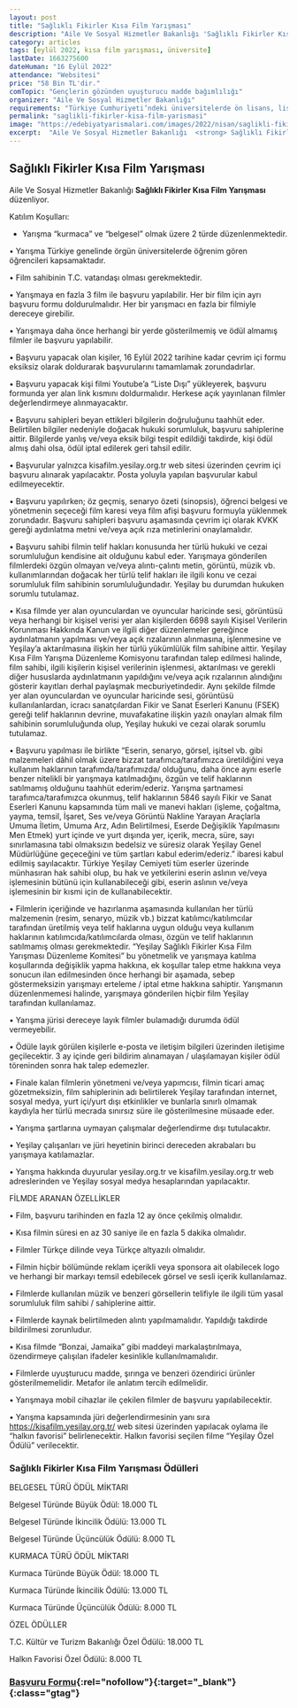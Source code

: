 ```yaml
---
layout: post
title: "Sağlıklı Fikirler Kısa Film Yarışması"
description: "Aile Ve Sosyal Hizmetler Bakanlığı 'Sağlıklı Fikirler Kısa Film Yarışması' düzenliyor."
category: articles
tags: [eylül 2022, kısa film yarışması, üniversite]
lastDate: 1663275600
dateHuman: "16 Eylül 2022"
attendance: "Websitesi"
price: "58 Bin TL'dir."
comTopic: "Gençlerin gözünden uyuşturucu madde bağımlılığı"
organizer: "Aile Ve Sosyal Hizmetler Bakanlığı"
requirements: "Türkiye Cumhuriyeti’ndeki üniversitelerde ön lisans, lisans, yüksek lisans ve doktora eğitimine devam edenler ve yurtdışında üniversite öğrenimi görmekte olan tüm T.C vatandaşları katılabilir."
permalink: "saglikli-fikirler-kisa-film-yarismasi"
image: "https://edebiyatyarismalari.com/images/2022/nisan/saglikli-fikirler-kisa-film-yarismasi.jpg"
excerpt:  "Aile Ve Sosyal Hizmetler Bakanlığı  <strong> Sağlıklı Fikirler Kısa Film Yarışması </strong> düzenliyor."
---
```


## Sağlıklı Fikirler Kısa Film Yarışması
Aile Ve Sosyal Hizmetler Bakanlığı **Sağlıklı Fikirler Kısa Film Yarışması** düzenliyor.

Katılım Koşulları:
- Yarışma “kurmaca” ve “belgesel” olmak üzere 2 türde düzenlenmektedir. 


• Yarışma Türkiye genelinde örgün üniversitelerde öğrenim gören öğrencileri kapsamaktadır.

• Film sahibinin T.C. vatandaşı olması gerekmektedir.

• Yarışmaya en fazla 3 film ile başvuru yapılabilir. Her bir film için ayrı başvuru formu doldurulmalıdır. Her bir yarışmacı en fazla bir filmiyle dereceye girebilir.

• Yarışmaya daha önce herhangi bir yerde gösterilmemiş ve ödül almamış filmler ile başvuru yapılabilir.

• Başvuru yapacak olan kişiler, 16 Eylül 2022 tarihine kadar çevrim içi formu eksiksiz olarak doldurarak başvurularını tamamlamak zorundadırlar.

• Başvuru yapacak kişi filmi Youtube’a “Liste Dışı” yükleyerek, başvuru formunda yer alan link kısmını doldurmalıdır. Herkese açık yayınlanan filmler değerlendirmeye alınmayacaktır.

• Başvuru sahipleri beyan ettikleri bilgilerin doğruluğunu taahhüt eder. Belirtilen bilgiler nedeniyle doğacak hukuki sorumluluk, başvuru sahiplerine aittir. Bilgilerde yanlış ve/veya eksik bilgi tespit edildiği takdirde, kişi ödül almış dahi olsa, ödül iptal edilerek geri tahsil edilir.

• Başvurular yalnızca kisafilm.yesilay.org.tr web sitesi üzerinden çevrim içi başvuru alınarak yapılacaktır. Posta yoluyla yapılan başvurular kabul edilmeyecektir.

• Başvuru yapılırken; öz geçmiş, senaryo özeti (sinopsis), öğrenci belgesi ve yönetmenin seçeceği film karesi veya film afişi başvuru formuyla yüklenmek zorundadır. Başvuru sahipleri başvuru aşamasında çevrim içi olarak KVKK gereği aydınlatma metni ve/veya açık rıza metinlerini onaylamalıdır.

• Başvuru sahibi filmin telif hakları konusunda her türlü hukuki ve cezai sorumluluğun kendisine ait olduğunu kabul eder. Yarışmaya gönderilen filmlerdeki özgün olmayan ve/veya alıntı-çalıntı metin, görüntü, müzik vb. kullanımlarından doğacak her türlü telif hakları ile ilgili konu ve cezai sorumluluk film sahibinin sorumluluğundadır. Yeşilay bu durumdan hukuken sorumlu tutulamaz.

• Kısa filmde yer alan oyunculardan ve oyuncular haricinde sesi, görüntüsü veya herhangi bir kişisel verisi yer alan kişilerden 6698 sayılı Kişisel Verilerin Korunması Hakkında Kanun ve ilgili diğer düzenlemeler gereğince aydınlatmanın yapılması ve/veya açık rızalarının alınmasına, işlenmesine ve Yeşilay’a aktarılmasına ilişkin her türlü yükümlülük film sahibine aittir. Yeşilay Kısa Film Yarışma Düzenleme Komisyonu tarafından talep edilmesi halinde, film sahibi, ilgili kişilerin kişisel verilerinin işlenmesi, aktarılması ve gerekli diğer hususlarda aydınlatmanın yapıldığını ve/veya açık rızalarının alındığını gösterir kayıtları derhal paylaşmak mecburiyetindedir. Aynı şekilde filmde yer alan oyunculardan ve oyuncular haricinde sesi, görüntüsü kullanılanlardan, icracı sanatçılardan Fikir ve Sanat Eserleri Kanunu (FSEK) gereği telif haklarının devrine, muvafakatine ilişkin yazılı onayları almak film sahibinin sorumluluğunda olup, Yeşilay hukuki ve cezai olarak sorumlu tutulamaz.

• Başvuru yapılması ile birlikte “Eserin, senaryo, görsel, işitsel vb. gibi malzemeleri dâhil olmak üzere bizzat tarafımca/tarafımızca üretildiğini veya kullanım haklarının tarafımda/tarafımızda/ olduğunu, daha önce aynı eserle benzer nitelikli bir yarışmaya katılmadığını, özgün ve telif haklarının satılmamış olduğunu taahhüt ederim/ederiz.
Yarışma şartnamesi tarafımca/tarafımızca okunmuş, telif haklarının 5846 sayılı Fikir ve Sanat Eserleri Kanunu kapsamında tüm mali ve manevi hakları (işleme, çoğaltma, yayma, temsil, İşaret, Ses ve/veya Görüntü Nakline Yarayan Araçlarla Umuma İletim, Umuma Arz, Adın Belirtilmesi, Eserde Değişiklik Yapılmasını Men Etmek) yurt içinde ve yurt dışında yer, içerik, mecra, süre, sayı sınırlamasına tabi olmaksızın bedelsiz ve süresiz olarak Yeşilay Genel Müdürlüğüne geçeceğini ve tüm şartları kabul ederim/ederiz.” ibaresi kabul edilmiş sayılacaktır. Türkiye Yeşilay Cemiyeti tüm eserler üzerinde münhasıran hak sahibi olup, bu hak ve yetkilerini eserin aslının ve/veya işlemesinin bütünü için kullanabileceği gibi, eserin aslının ve/veya işlemesinin bir kısmi için de kullanabilecektir.

• Filmlerin içeriğinde ve hazırlanma aşamasında kullanılan her türlü malzemenin (resim, senaryo, müzik vb.) bizzat katılımcı/katılımcılar tarafından üretilmiş veya telif haklarına uygun olduğu veya kullanım haklarının katılımcıda/katılımcılarda olması, özgün ve telif haklarının satılmamış olması gerekmektedir. “Yeşilay Sağlıklı Fikirler Kısa Film Yarışması Düzenleme Komitesi” bu yönetmelik ve yarışmaya katılma koşullarında değişiklik yapma hakkına, ek koşullar talep etme hakkına veya sonucun ilan edilmesinden önce herhangi bir aşamada, sebep göstermeksizin yarışmayı erteleme / iptal etme hakkına sahiptir. Yarışmanın düzenlenmemesi halinde, yarışmaya gönderilen hiçbir film Yeşilay tarafından kullanılamaz.

• Yarışma jürisi dereceye layık filmler bulamadığı durumda ödül vermeyebilir.

• Ödüle layık görülen kişilerle e-posta ve iletişim bilgileri üzerinden iletişime geçilecektir. 3 ay içinde geri bildirim alınamayan / ulaşılamayan kişiler ödül töreninden sonra hak talep edemezler.

• Finale kalan filmlerin yönetmeni ve/veya yapımcısı, filmin ticari amaç gözetmeksizin, film sahiplerinin adı belirtilerek Yeşilay tarafından internet, sosyal medya, yurt içi/yurt dışı etkinlikler ve bunlarla sınırlı olmamak kaydıyla her türlü mecrada sınırsız süre ile gösterilmesine müsaade eder.

• Yarışma şartlarına uymayan çalışmalar değerlendirme dışı tutulacaktır.

• Yeşilay çalışanları ve jüri heyetinin birinci dereceden akrabaları bu yarışmaya katılamazlar.

• Yarışma hakkında duyurular yesilay.org.tr ve kisafilm.yesilay.org.tr web adreslerinden ve Yeşilay sosyal medya hesaplarından yapılacaktır.

FİLMDE ARANAN ÖZELLİKLER

• Film, başvuru tarihinden en fazla 12 ay önce çekilmiş olmalıdır.

• Kısa filmin süresi en az 30 saniye ile en fazla 5 dakika olmalıdır.

• Filmler Türkçe dilinde veya Türkçe altyazılı olmalıdır.

• Filmin hiçbir bölümünde reklam içerikli veya sponsora ait olabilecek logo ve herhangi bir markayı temsil edebilecek görsel ve sesli içerik kullanılamaz.

• Filmlerde kullanılan müzik ve benzeri görsellerin telifiyle ile ilgili tüm yasal sorumluluk film sahibi / sahiplerine aittir.

• Filmlerde kaynak belirtilmeden alıntı yapılmamalıdır. Yapıldığı takdirde bildirilmesi zorunludur.

• Kısa filmde “Bonzai, Jamaika” gibi maddeyi markalaştırılmaya, özendirmeye çalışılan ifadeler kesinlikle kullanılmamalıdır.

• Filmlerde uyuşturucu madde, şırınga ve benzeri özendirici ürünler gösterilmemelidir. Metafor ile anlatım tercih edilmelidir.

• Yarışmaya mobil cihazlar ile çekilen filmler de başvuru yapılabilecektir.

• Yarışma kapsamında jüri değerlendirmesinin yanı sıra https://kisafilm.yesilay.org.tr/ web sitesi üzerinden yapılacak oylama ile “halkın favorisi” belirlenecektir. Halkın favorisi seçilen filme “Yeşilay Özel Ödülü” verilecektir.


### Sağlıklı Fikirler Kısa Film Yarışması Ödülleri

BELGESEL TÜRÜ ÖDÜL MİKTARI

Belgesel Türünde Büyük Ödül: 18.000 TL

Belgesel Türünde İkincilik Ödülü: 13.000 TL

Belgesel Türünde Üçüncülük Ödülü: 8.000 TL

KURMACA TÜRÜ ÖDÜL MİKTARI

Kurmaca Türünde Büyük Ödül: 18.000 TL

Kurmaca Türünde İkincilik Ödülü: 13.000 TL

Kurmaca Türünde Üçüncülük Ödülü: 8.000 TL

ÖZEL ÖDÜLLER

T.C. Kültür ve Turizm Bakanlığı Özel Ödülü: 18.000 TL

Halkın Favorisi Özel Ödülü: 8.000 TL

### [Başvuru Formu](https://forms.aile.gov.tr/sehrimin-kahramanlari-kayit/?ref=edebiyatyarismalari.com){:rel="nofollow"}{:target="_blank"}{:class="gtag"}